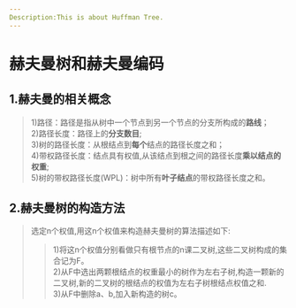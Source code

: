 ```yaml
---
Description:This is about Huffman Tree.
---
```

# 赫夫曼树和赫夫曼编码
## 1.赫夫曼的相关概念
>1)路径：路径是指从树中一个节点到另一个节点的分支所构成的**路线**；<br>
2)路径长度：路径上的**分支数目**;<br>
3)树的路径长度：从根结点到**每个**结点的路径长度之和；<br>
4)带权路径长度：结点具有权值,从该结点到根之间的路径长度**乘以结点的权重**;<br>
5)树的带权路径长度(WPL)：树中所有**叶子结点**的带权路径长度之和。
## 2.赫夫曼树的构造方法
>选定n个权值,用这n个权值来构造赫夫曼树的算法描述如下:
>>1)将这n个权值分别看做只有根节点的n课二叉树,这些二叉树构成的集合记为F。<br>
2)从F中选出两颗根结点的权重最小的树作为左右子树,构造一颗新的二叉树,新的二叉树的根结点的权值为左右子树根结点权值之和.<br>
3)从F中删除a、b,加入新构造的树c。

